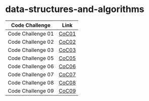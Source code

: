# data-structures-and-algorithms



| Code Challenge    | Link                                  |
|-------------------|---------------------------------------|
| Code Challenge 01 | [CoC01](./code_challenge01/README.md) |
| Code Challenge 02 | [CoC02](./code_challenge02/README.md) |
| Code Challenge 03 | [CoC03](./code_challenge03/README.md) |
| Code Challenge 05 | [CoC05](./code_challenge05/README.md) |
| Code Challenge 06 | [CoC06](./code_challenge05/README.md) |
| Code Challenge 07 | [CoC07](./code_challenge05/README.md) |
| Code Challenge 08 | [CoC08](./linked_list_zip/README.md)  |
| Code Challenge 09 | [CoC09](./stack_and_queue/README.md)  |


